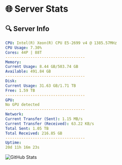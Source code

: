 # 🌐 Server Stats
## 🔍 Server Info
```yaml
CPU: Intel(R) Xeon(R) CPU E5-2699 v4 @ 1385.57MHz
CPU Usage: 7.30%
Cores: 44P | 88T
-----------------------------------
Memory:
Current Usage: 8.44 GB/503.74 GB
Available: 491.84 GB
-----------------------------------
Disk:
Current Usage: 31.63 GB/1.71 TB
Free: 1.59 TB
-----------------------------------
GPU:
No GPU detected
-----------------------------------
Network:
Current Transfer (Sent): 1.15 MB/s
Current Transfer (Received): 63.22 KB/s
Total Sent: 1.05 TB
Total Received: 216.85 GB
-----------------------------------
Uptime:
20d 11h 16m 23s
```
![GitHub Stats](https://img.shields.io/badge/Updated-2025-05-10_04:25:11-blue)